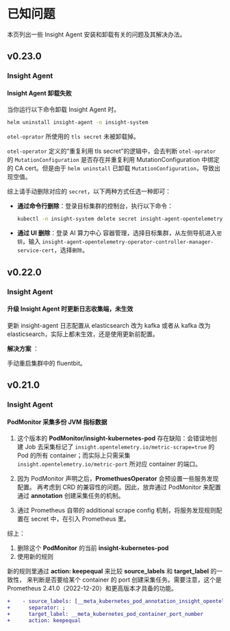 # 已知问题

本页列出一些 Insight Agent 安装和卸载有关的问题及其解决办法。

## v0.23.0

### Insight Agent

#### Insight Agent 卸载失败

当你运行以下命令卸载 Insight Agent 时。

```sh
helm uninstall insight-agent -n insight-system
```

`otel-oprator` 所使用的 `tls secret` 未被卸载掉。

`otel-operator` 定义的“重复利用 tls secret”的逻辑中，会去判断 `otel-oprator` 的 `MutationConfiguration`
是否存在并重复利用 MutationConfiguration 中绑定的 CA cert。但是由于 `helm uninstall` 已卸载 `MutationConfiguration`，导致出现空值。

综上请手动删除对应的 `secret`，以下两种方式任选一种即可：

- **通过命令行删除**：登录目标集群的控制台，执行以下命令：

    ```sh
    kubectl -n insight-system delete secret insight-agent-opentelemetry-operator-controller-manager-service-cert
    ```

- **通过 UI 删除**：登录 AI 算力中心 容器管理，选择目标集群，从左侧导航进入`密钥`，输入
   `insight-agent-opentelemetry-operator-controller-manager-service-cert`，选择`删除`。

## v0.22.0

### Insight Agent

#### 升级 Insight Agent 时更新日志收集端，未生效

更新 insight-agent 日志配置从 elasticsearch 改为 kafka 或者从 kafka 改为 elasticsearch，实际上都未生效，还是使用更新前配置。

**解决方案** ：

手动重启集群中的 fluentbit。

## v0.21.0

### Insight Agent

#### PodMonitor 采集多份 JVM 指标数据

1. 这个版本的 **PodMonitor/insight-kubernetes-pod** 存在缺陷：会错误地创建 Job 去采集标记了
   `insight.opentelemetry.io/metric-scrape=true` 的 Pod 的所有 container；而实际上只需采集
   `insight.opentelemetry.io/metric-port` 所对应 container 的端口。

2. 因为 PodMonitor 声明之后，**PromethuesOperator** 会预设置一些服务发现配置。
   再考虑到 CRD 的兼容性的问题。因此，放弃通过 PodMonitor 来配置通过 **annotation** 创建采集任务的机制。

3. 通过 Prometheus 自带的 additional scrape config 机制，将服务发现规则配置在 secret 中，在引入 Prometheus 里。

综上：

1. 删除这个 **PodMonitor** 的当前 **insight-kubernetes-pod**
2. 使用新的规则

新的规则里通过 **action: keepequal** 来比较 **source_labels** 和 **target_label** 的一致性，
来判断是否要给某个 container 的 port 创建采集任务。需要注意，这个是 Prometheus 2.41.0（2022-12-20）和更高版本才具备的功能。

```diff
+    - source_labels: [__meta_kubernetes_pod_annotation_insight_opentelemetry_io_metric_port]
+      separator: ;
+      target_label: __meta_kubernetes_pod_container_port_number
+      action: keepequal
```
